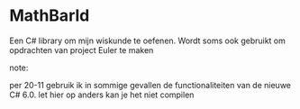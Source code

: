 MathBarld
=========

Een C# library om mijn wiskunde te oefenen. Wordt soms ook gebruikt om opdrachten van project Euler te maken

note:

per 20-11 gebruik ik in sommige gevallen de functionaliteiten van de nieuwe C# 6.0. let hier op anders kan je het niet compilen
